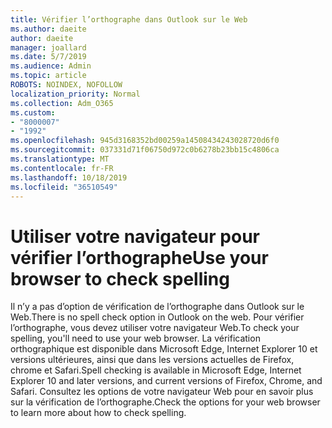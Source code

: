 ```yaml
---
title: Vérifier l’orthographe dans Outlook sur le Web
ms.author: daeite
author: daeite
manager: joallard
ms.date: 5/7/2019
ms.audience: Admin
ms.topic: article
ROBOTS: NOINDEX, NOFOLLOW
localization_priority: Normal
ms.collection: Adm_O365
ms.custom:
- "8000007"
- "1992"
ms.openlocfilehash: 945d3168352bd00259a14508434243028720d6f0
ms.sourcegitcommit: 037331d71f06750d972c0b6278b23bb15c4806ca
ms.translationtype: MT
ms.contentlocale: fr-FR
ms.lasthandoff: 10/18/2019
ms.locfileid: "36510549"
---
```

# <a name="use-your-browser-to-check-spelling"></a><span data-ttu-id="ed343-102">Utiliser votre navigateur pour vérifier l’orthographe</span><span class="sxs-lookup"><span data-stu-id="ed343-102">Use your browser to check spelling</span></span>

<span data-ttu-id="ed343-103">Il n’y a pas d’option de vérification de l’orthographe dans Outlook sur le Web.</span><span class="sxs-lookup"><span data-stu-id="ed343-103">There is no spell check option in Outlook on the web.</span></span> <span data-ttu-id="ed343-104">Pour vérifier l’orthographe, vous devez utiliser votre navigateur Web.</span><span class="sxs-lookup"><span data-stu-id="ed343-104">To check your spelling, you'll need to use your web browser.</span></span> <span data-ttu-id="ed343-105">La vérification orthographique est disponible dans Microsoft Edge, Internet Explorer 10 et versions ultérieures, ainsi que dans les versions actuelles de Firefox, chrome et Safari.</span><span class="sxs-lookup"><span data-stu-id="ed343-105">Spell checking is available in Microsoft Edge, Internet Explorer 10 and later versions, and current versions of Firefox, Chrome, and Safari.</span></span> <span data-ttu-id="ed343-106">Consultez les options de votre navigateur Web pour en savoir plus sur la vérification de l’orthographe.</span><span class="sxs-lookup"><span data-stu-id="ed343-106">Check the options for your web browser to learn more about how to check spelling.</span></span>